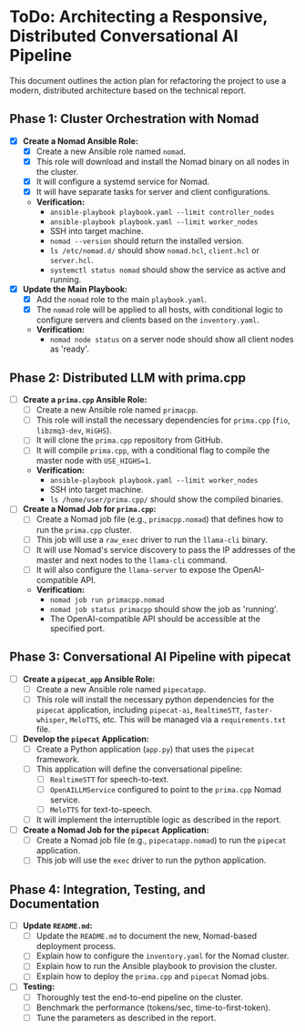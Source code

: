 # ToDo: Architecting a Responsive, Distributed Conversational AI Pipeline

This document outlines the action plan for refactoring the project to use a modern, distributed architecture based on the technical report.

## Phase 1: Cluster Orchestration with Nomad
- [x] **Create a Nomad Ansible Role:**
  - [x] Create a new Ansible role named `nomad`.
  - [x] This role will download and install the Nomad binary on all nodes in the cluster.
  - [x] It will configure a systemd service for Nomad.
  - [x] It will have separate tasks for server and client configurations.
  - **Verification:**
    - `ansible-playbook playbook.yaml --limit controller_nodes`
    - `ansible-playbook playbook.yaml --limit worker_nodes`
    - SSH into target machine.
    - `nomad --version` should return the installed version.
    - `ls /etc/nomad.d/` should show `nomad.hcl`, `client.hcl` or `server.hcl`.
    - `systemctl status nomad` should show the service as active and running.
- [x] **Update the Main Playbook:**
  - [x] Add the `nomad` role to the main `playbook.yaml`.
  - [x] The `nomad` role will be applied to all hosts, with conditional logic to configure servers and clients based on the `inventory.yaml`.
  - **Verification:**
    - `nomad node status` on a server node should show all client nodes as 'ready'.

## Phase 2: Distributed LLM with prima.cpp
- [ ] **Create a `prima.cpp` Ansible Role:**
  - [ ] Create a new Ansible role named `primacpp`.
  - [ ] This role will install the necessary dependencies for `prima.cpp` (`fio`, `libzmq3-dev`, `HiGHS`).
  - [ ] It will clone the `prima.cpp` repository from GitHub.
  - [ ] It will compile `prima.cpp`, with a conditional flag to compile the master node with `USE_HIGHS=1`.
  - **Verification:**
    - `ansible-playbook playbook.yaml --limit worker_nodes`
    - SSH into target machine.
    - `ls /home/user/prima.cpp/` should show the compiled binaries.
- [ ] **Create a Nomad Job for `prima.cpp`:**
  - [ ] Create a Nomad job file (e.g., `primacpp.nomad`) that defines how to run the `prima.cpp` cluster.
  - [ ] This job will use a `raw_exec` driver to run the `llama-cli` binary.
  - [ ] It will use Nomad's service discovery to pass the IP addresses of the master and next nodes to the `llama-cli` command.
  - [ ] It will also configure the `llama-server` to expose the OpenAI-compatible API.
  - **Verification:**
    - `nomad job run primacpp.nomad`
    - `nomad job status primacpp` should show the job as 'running'.
    - The OpenAI-compatible API should be accessible at the specified port.

## Phase 3: Conversational AI Pipeline with pipecat
- [ ] **Create a `pipecat_app` Ansible Role:**
  - [ ] Create a new Ansible role named `pipecatapp`.
  - [ ] This role will install the necessary python dependencies for the `pipecat` application, including `pipecat-ai`, `RealtimeSTT`, `faster-whisper`, `MeloTTS`, etc. This will be managed via a `requirements.txt` file.
- [ ] **Develop the `pipecat` Application:**
  - [ ] Create a Python application (`app.py`) that uses the `pipecat` framework.
  - [ ] This application will define the conversational pipeline:
    - [ ] `RealtimeSTT` for speech-to-text.
    - [ ] `OpenAILLMService` configured to point to the `prima.cpp` Nomad service.
    - [ ] `MeloTTS` for text-to-speech.
  - [ ] It will implement the interruptible logic as described in the report.
- [ ] **Create a Nomad Job for the `pipecat` Application:**
  - [ ] Create a Nomad job file (e.g., `pipecatapp.nomad`) to run the `pipecat` application.
  - [ ] This job will use the `exec` driver to run the python application.

## Phase 4: Integration, Testing, and Documentation
- [ ] **Update `README.md`:**
  - [ ] Update the `README.md` to document the new, Nomad-based deployment process.
  - [ ] Explain how to configure the `inventory.yaml` for the Nomad cluster.
  - [ ] Explain how to run the Ansible playbook to provision the cluster.
  - [ ] Explain how to deploy the `prima.cpp` and `pipecat` Nomad jobs.
- [ ] **Testing:**
  - [ ] Thoroughly test the end-to-end pipeline on the cluster.
  - [ ] Benchmark the performance (tokens/sec, time-to-first-token).
  - [ ] Tune the parameters as described in the report.
